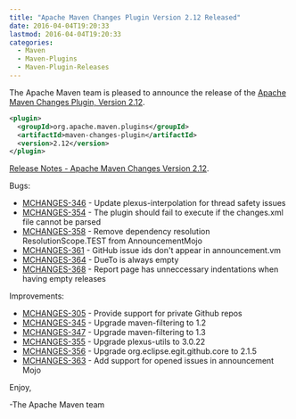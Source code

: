 ```yaml
---
title: "Apache Maven Changes Plugin Version 2.12 Released"
date: 2016-04-04T19:20:33
lastmod: 2016-04-04T19:20:33
categories:
  - Maven
  - Maven-Plugins
  - Maven-Plugin-Releases
---
```

The Apache Maven team is pleased to announce the release of the 
[Apache Maven Changes Plugin, Version 2.12](https://maven.apache.org/plugins/maven-changes-plugin).


```xml
<plugin>
  <groupId>org.apache.maven.plugins</groupId>
  <artifactId>maven-changes-plugin</artifactId>
  <version>2.12</version>
</plugin>
```

<!-- more -->

[Release Notes - Apache Maven Changes Version 2.12](https://issues.apache.org/jira/secure/ReleaseNote.jspa?projectId=12317222&version=12330385).

Bugs:

 * [MCHANGES-346](https://issues.apache.org/jira/browse/MCHANGES-346) -  Update plexus-interpolation for thread safety issues
 * [MCHANGES-354](https://issues.apache.org/jira/browse/MCHANGES-354) -  The plugin should fail to execute if the changes.xml file cannot be parsed
 * [MCHANGES-358](https://issues.apache.org/jira/browse/MCHANGES-358) -  Remove dependency resolution ResolutionScope.TEST  from AnnouncementMojo
 * [MCHANGES-361](https://issues.apache.org/jira/browse/MCHANGES-361) -  GitHub issue ids don't appear in announcement.vm
 * [MCHANGES-364](https://issues.apache.org/jira/browse/MCHANGES-364) -  DueTo is always empty
 * [MCHANGES-368](https://issues.apache.org/jira/browse/MCHANGES-368) -  Report page has unneccessary indentations when having empty releases

Improvements:

 * [MCHANGES-305](https://issues.apache.org/jira/browse/MCHANGES-305) -  Provide support for private Github repos
 * [MCHANGES-345](https://issues.apache.org/jira/browse/MCHANGES-345) -  Upgrade maven-filtering to 1.2
 * [MCHANGES-347](https://issues.apache.org/jira/browse/MCHANGES-347) -  Upgrade maven-filtering to 1.3
 * [MCHANGES-355](https://issues.apache.org/jira/browse/MCHANGES-355) -  Upgrade plexus-utils to 3.0.22
 * [MCHANGES-356](https://issues.apache.org/jira/browse/MCHANGES-356) -  Upgrade org.eclipse.egit.github.core to 2.1.5
 * [MCHANGES-363](https://issues.apache.org/jira/browse/MCHANGES-363) -  Add support for opened issues in announcement Mojo


Enjoy,

-The Apache Maven team
